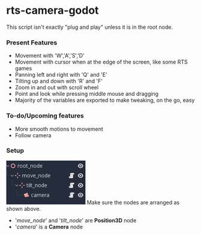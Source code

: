 # rts-camera-godot

This script isn't exactly "plug and play" unless it is in the root node. 

### Present Features
* Movement with 'W','A','S','D'
* Movement with cursor when at the edge of the screen, like some RTS games
* Panning left and right with 'Q' and 'E'
* Tilting up and down with 'R' and 'F'
* Zoom in and out with scroll wheel
* Point and look while pressing middle mouse and dragging
* Majority of the variables are exported to make tweaking, on the go, easy

### To-do/Upcoming features
 * More smooth motions to movement
 * Follow camera



### Setup
![Setup](/scene_tree.png)
Make sure the nodes are arranged as shown above.
* '*move_node*' and '*tilt_node*' are **Position3D** node
* '*camera*' is a **Camera** node
